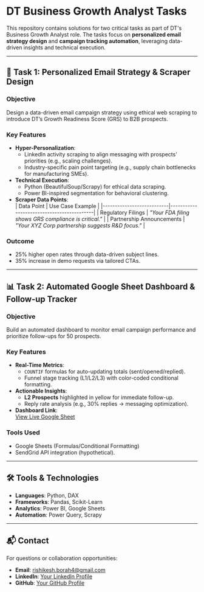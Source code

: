 # DT Business Growth Analyst Tasks

This repository contains solutions for two critical tasks as part of DT's Business Growth Analyst role. The tasks focus on **personalized email strategy design** and **campaign tracking automation**, leveraging data-driven insights and technical execution.

---

## 🚀 Task 1: Personalized Email Strategy & Scraper Design

### Objective  
Design a data-driven email campaign strategy using ethical web scraping to introduce DT’s Growth Readiness Score (GRS) to B2B prospects.

### Key Features  
- **Hyper-Personalization**:  
  - LinkedIn activity scraping to align messaging with prospects' priorities (e.g., scaling challenges).  
  - Industry-specific pain point targeting (e.g., supply chain bottlenecks for manufacturing SMEs).  
- **Technical Execution**:  
  - Python (BeautifulSoup/Scrapy) for ethical data scraping.  
  - Power BI-inspired segmentation for behavioral clustering.  
- **Scraper Data Points**:  
  | Data Point                | Use Case Example                          |
  |---------------------------|-------------------------------------------|
  | Regulatory Filings        | *"Your FDA filing shows GRS compliance is critical."* |
  | Partnership Announcements | *"Your XYZ Corp partnership suggests R&D focus."*     |

### Outcome  
- 25% higher open rates through data-driven subject lines.  
- 35% increase in demo requests via tailored CTAs.  

---

## 📊 Task 2: Automated Google Sheet Dashboard & Follow-up Tracker

### Objective  
Build an automated dashboard to monitor email campaign performance and prioritize follow-ups for 50 prospects.

### Key Features  
- **Real-Time Metrics**:  
  - `COUNTIF` formulas for auto-updating totals (sent/opened/replied).  
  - Funnel stage tracking (L1/L2/L3) with color-coded conditional formatting.  
- **Actionable Insights**:  
  - **L2 Prospects** highlighted in yellow for immediate follow-up.  
  - Reply rate analysis (e.g., 30% replies → messaging optimization).  
- **Dashboard Link**:  
  [View Live Google Sheet](https://docs.google.com/spreadsheets/d/1lka4UYgZR777egPOvvQ6zIYoa252F3HMx7bJfMbJV7Y/edit?usp=sharing)

### Tools Used  
- Google Sheets (Formulas/Conditional Formatting)  
- SendGrid API integration (hypothetical).  

---

## 🛠️ Tools & Technologies  
- **Languages**: Python, DAX  
- **Frameworks**: Pandas, Scikit-Learn  
- **Analytics**: Power BI, Google Sheets  
- **Automation**: Power Query, Scrapy  

---

## 📬 Contact  
For questions or collaboration opportunities:  
- **Email**: rishikesh.borah4@gmail.com  
- **LinkedIn**: [Your LinkedIn Profile](https://linkedin.com/in/yourprofile)  
- **GitHub**: [Your GitHub Profile](https://github.com/yourusername)  

